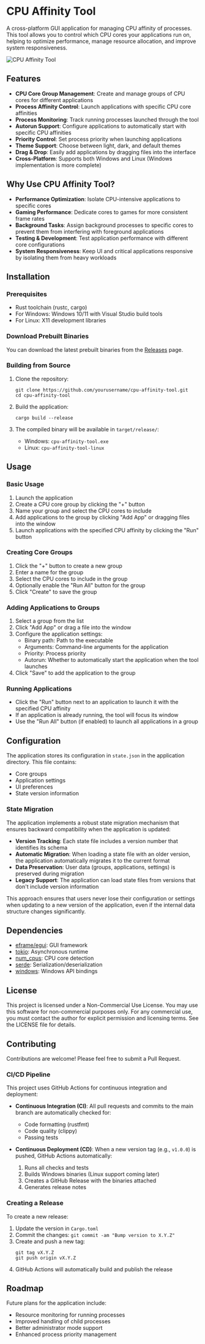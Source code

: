 # CPU Affinity Tool

A cross-platform GUI application for managing CPU affinity of processes. This tool allows you to control which CPU cores your applications run on, helping to optimize performance, manage resource allocation, and improve system responsiveness.

![CPU Affinity Tool](assets/screenshot.png)

## Features

- **CPU Core Group Management**: Create and manage groups of CPU cores for different applications
- **Process Affinity Control**: Launch applications with specific CPU core affinities
- **Process Monitoring**: Track running processes launched through the tool
- **Autorun Support**: Configure applications to automatically start with specific CPU affinities
- **Priority Control**: Set process priority when launching applications
- **Theme Support**: Choose between light, dark, and default themes
- **Drag & Drop**: Easily add applications by dragging files into the interface
- **Cross-Platform**: Supports both Windows and Linux (Windows implementation is more complete)

## Why Use CPU Affinity Tool?

- **Performance Optimization**: Isolate CPU-intensive applications to specific cores
- **Gaming Performance**: Dedicate cores to games for more consistent frame rates
- **Background Tasks**: Assign background processes to specific cores to prevent them from interfering with foreground applications
- **Testing & Development**: Test application performance with different core configurations
- **System Responsiveness**: Keep UI and critical applications responsive by isolating them from heavy workloads

## Installation

### Prerequisites

- Rust toolchain (rustc, cargo)
- For Windows: Windows 10/11 with Visual Studio build tools
- For Linux: X11 development libraries

### Download Prebuilt Binaries

You can download the latest prebuilt binaries from the [Releases](https://github.com/middaysan/cpu-affinity-tool/releases) page.

### Building from Source

1. Clone the repository:
   ```
   git clone https://github.com/yourusername/cpu-affinity-tool.git
   cd cpu-affinity-tool
   ```

2. Build the application:
   ```
   cargo build --release
   ```

3. The compiled binary will be available in `target/release/`:
   - Windows: `cpu-affinity-tool.exe`
   - Linux: `cpu-affinity-tool-linux`

## Usage

### Basic Usage

1. Launch the application
2. Create a CPU core group by clicking the "+" button
3. Name your group and select the CPU cores to include
4. Add applications to the group by clicking "Add App" or dragging files into the window
5. Launch applications with the specified CPU affinity by clicking the "Run" button

### Creating Core Groups

1. Click the "+" button to create a new group
2. Enter a name for the group
3. Select the CPU cores to include in the group
4. Optionally enable the "Run All" button for the group
5. Click "Create" to save the group

### Adding Applications to Groups

1. Select a group from the list
2. Click "Add App" or drag a file into the window
3. Configure the application settings:
   - Binary path: Path to the executable
   - Arguments: Command-line arguments for the application
   - Priority: Process priority
   - Autorun: Whether to automatically start the application when the tool launches
4. Click "Save" to add the application to the group

### Running Applications

- Click the "Run" button next to an application to launch it with the specified CPU affinity
- If an application is already running, the tool will focus its window
- Use the "Run All" button (if enabled) to launch all applications in a group

## Configuration

The application stores its configuration in `state.json` in the application directory. This file contains:

- Core groups
- Application settings
- UI preferences
- State version information

### State Migration

The application implements a robust state migration mechanism that ensures backward compatibility when the application is updated:

- **Version Tracking**: Each state file includes a version number that identifies its schema
- **Automatic Migration**: When loading a state file with an older version, the application automatically migrates it to the current format
- **Data Preservation**: User data (groups, applications, settings) is preserved during migration
- **Legacy Support**: The application can load state files from versions that don't include version information

This approach ensures that users never lose their configuration or settings when updating to a new version of the application, even if the internal data structure changes significantly.

## Dependencies

- [eframe/egui](https://github.com/emilk/egui): GUI framework
- [tokio](https://github.com/tokio-rs/tokio): Asynchronous runtime
- [num_cpus](https://github.com/seanmonstar/num_cpus): CPU core detection
- [serde](https://github.com/serde-rs/serde): Serialization/deserialization
- [windows](https://github.com/microsoft/windows-rs): Windows API bindings

## License

This project is licensed under a Non-Commercial Use License. You may use this software for non-commercial purposes only. For any commercial use, you must contact the author for explicit permission and licensing terms. See the LICENSE file for details.

## Contributing

Contributions are welcome! Please feel free to submit a Pull Request.

### CI/CD Pipeline

This project uses GitHub Actions for continuous integration and deployment:

- **Continuous Integration (CI)**: All pull requests and commits to the main branch are automatically checked for:
  - Code formatting (rustfmt)
  - Code quality (clippy)
  - Passing tests

- **Continuous Deployment (CD)**: When a new version tag (e.g., `v1.0.0`) is pushed, GitHub Actions automatically:
  1. Runs all checks and tests
  2. Builds Windows binaries (Linux support coming later)
  3. Creates a GitHub Release with the binaries attached
  4. Generates release notes

### Creating a Release

To create a new release:

1. Update the version in `Cargo.toml`
2. Commit the changes: `git commit -am "Bump version to X.Y.Z"`
3. Create and push a new tag:
   ```
   git tag vX.Y.Z
   git push origin vX.Y.Z
   ```
4. GitHub Actions will automatically build and publish the release

## Roadmap

Future plans for the application include:

- Resource monitoring for running processes
- Improved handling of child processes
- Better administrator mode support
- Enhanced process priority management